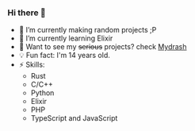 ### Hi there 👋
- 🔭 I’m currently making random projects ;P
- 🌱 I’m currently learning Elixir
- 🤔 Want to see my ~~serious~~ projects? check [Mydrash](https://github.com/Mydrash)
- 💡 Fun fact: I'm 14 years old.
- ⚡ Skills:
    - Rust
    - C/C++
    - Python
    - Elixir
    - PHP
    - TypeScript and JavaScript
 
<!--
**milyth/milyth** is a ✨ _special_ ✨ repository because its `README.md` (this file) appears on your GitHub profile.

Here are some ideas to get you started:

..
 ...
- 👯 I’m looking to collaborate on ...
- 🤔 I’m looking for help with ...
- 💬 Ask me about ...
- 📫 How to reach me: ...
- 😄 Pronouns: ...
 ...
-->
